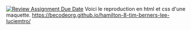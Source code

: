 [![Review Assignment Due Date](https://classroom.github.com/assets/deadline-readme-button-24ddc0f5d75046c5622901739e7c5dd533143b0c8e959d652212380cedb1ea36.svg)](https://classroom.github.com/a/beaczqnd)
Voici le reproduction en html et css d'une maquette.
https://becodeorg.github.io/hamilton-8-tim-berners-lee-luciemtro/
